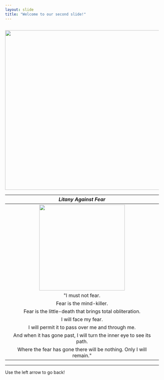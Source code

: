 ```yaml
---
layout: slide
title: "Welcome to our second slide!"
---
```

##

<img src="https://static.wikia.nocookie.net/dune/images/0/00/Fear_is_the_mindkiller.jpg/revision/latest?cb=20201226033912" width="520"/>

| <i> Litany Against Fear </i> |
|:------------------------------------------------------------------------------------------------------------------------------:|
| <img src="https://static.wikia.nocookie.net/dune/images/6/60/51wVoLA4wqL-1.jpg/revision/latest?cb=20190301120509" width="280"/> |
|"I must not fear.
|Fear is the mind-killer.
|Fear is the little-death that brings total obliteration.
|I will face my fear.
|I will permit it to pass over me and through me.
|And when it has gone past, I will turn the inner eye to see its path.
|Where the fear has gone there will be nothing. Only I will remain."

---
Use the left arrow to go back!
